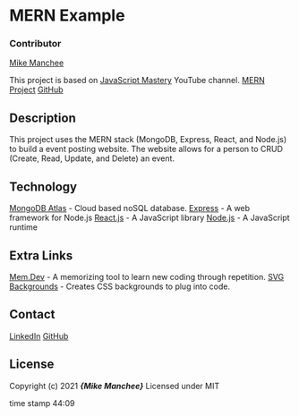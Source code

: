 # MERN Example

### Contributor
[Mike Manchee](https://github.com/mmanchee)

This project is based on [JavaScript Mastery](https://www.youtube.com/channel/UCmXmlB4-HJytD7wek0Uo97A) YouTube channel.
[MERN Project](https://www.youtube.com/watch?v=ngc9gnGgUdA&t)
[GitHub](https://github.com/adrianhajdin/project_mern_memories)

## Description
This project uses the MERN stack (MongoDB, Express, React, and Node.js) to build a event posting website. The website allows for a person to CRUD (Create, Read, Update, and Delete) an event. 

## Technology
[MongoDB Atlas](https://www.mongodb.com/cloud/atlas) - Cloud based noSQL database.
[Express](http://expressjs.com/) - A web framework for Node.js
[React.js](https://reactjs.org/) - A JavaScript library
[Node.js](https://nodejs.org/en/) - A JavaScript runtime 
[]()
[]()
[]()

## Extra Links
[Mem.Dev](https://mem.dev/) - A memorizing tool to learn new coding through repetition.
[SVG Backgrounds](https://www.svgbackgrounds.com/) - Creates CSS backgrounds to plug into code.
[]()
[]()
[]()
[]()

## Contact
[LinkedIn]()
[GitHub](https://github.com/mmanchee)

## License
Copyright (c) 2021 **_{Mike Manchee}_**
Licensed under MIT

time stamp 44:09